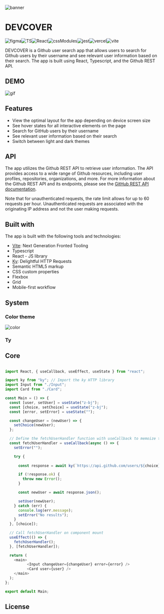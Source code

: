 ![banner]()

<!-- BADGEs -->

# DEVCOVER
![figma](https://img.shields.io/badge/Figma-F24E1E.svg?style=for-the-badge&logo=Figma&logoColor=white)![TS](https://img.shields.io/badge/TypeScript-3178C6.svg?style=for-the-badge&logo=TypeScript&logoColor=white)![React](https://img.shields.io/badge/React-61DAFB.svg?style=for-the-badge&logo=React&logoColor=black)![cssModules](https://img.shields.io/badge/CSS%20Modules-000000.svg?style=for-the-badge&logo=CSS-Modules&logoColor=white)![jest](https://img.shields.io/badge/Jest-C21325.svg?style=for-the-badge&logo=Jest&logoColor=white)![vercel](https://img.shields.io/badge/Vercel-000000.svg?style=for-the-badge&logo=Vercel&logoColor=white)![vite](https://img.shields.io/badge/Vite-646CFF.svg?style=for-the-badge&logo=Vite&logoColor=white)


DEVCOVER is a Github user search app that allows users to search for Github users by their username and see relevant user information based on their search. The app is built using React, Typescript, and the Github REST API.


## DEMO

![gif]()

## Features

-   View the optimal layout for the app depending on device screen size
-   See hover states for all interactive elements on the page
-   Search for GitHub users by their username
-   See relevant user information based on their search
-   Switch between light and dark themes

## API

The app utilizes the Github REST API to retrieve user information. The API provides access to a wide range of Github resources, including user profiles, repositories, organizations, and more. For more information about the Github REST API and its endpoints, please see the [GitHub REST API documentation](https://docs.github.com/en/rest?apiVersion=2022-11-28).

Note that for unauthenticated requests, the rate limit allows for up to 60 requests per hour. Unauthenticated requests are associated with the originating IP address and not the user making requests.


## Built with

The app is built with the following tools and technologies:

-   [Vite](https://vitejs.dev/): Next Generation Fronted Tooling
-   Typescript
-   React - JS library
-   [Ky](https://github.com/sindresorhus/ky): Delightful HTTP Requests
-   Semantic HTML5 markup
-   CSS custom properties
-   Flexbox
-   Grid
-   Mobile-first workflow

## System

### Color theme

![color](![image](https://user-images.githubusercontent.com/60877601/225261105-4a4eb208-c91e-42df-8db6-b49af07ac04a.png)
)

### Ty



## Core

``` javascript

import React, { useCallback, useEffect, useState } from "react";

import ky from "ky"; // Import the ky HTTP library
import Input from "./Input";
import Card from "./Card";

const Main = () => {
  const [user, setUser] = useState("z-bj");
  const [choice, setChoice] = useState("z-bj");
  const [error, setError] = useState("");

  const changeUser = (newUser) => {
    setChoice(newUser);
  };

  // Define the fetchUserHandler function with useCallback to memoize the function
  const fetchUserHandler = useCallback(async () => {
    setError("");

    try {
    
      const response = await ky(`https://api.github.com/users/${choice}`);

      if (!response.ok) {
        throw new Error();
      }

      const newUser = await response.json();

      setUser(newUser);
    } catch (err) {
      console.log(err.message);
      setError("No results");
    }
  }, [choice]);

  // Call fetchUserHandler on component mount
  useEffect(() => {
    fetchUserHandler();
  }, [fetchUserHandler]);

  return (
    <main>
          <Input changeUser={changeUser} error={error} />
          <Card user={user} />
    </main>
  );
};

export default Main;

```


## License
